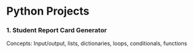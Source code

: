 # Python Projects
### 1. Student Report Card Generator
Concepts: Input/output, lists, dictionaries, loops, conditionals, functions
